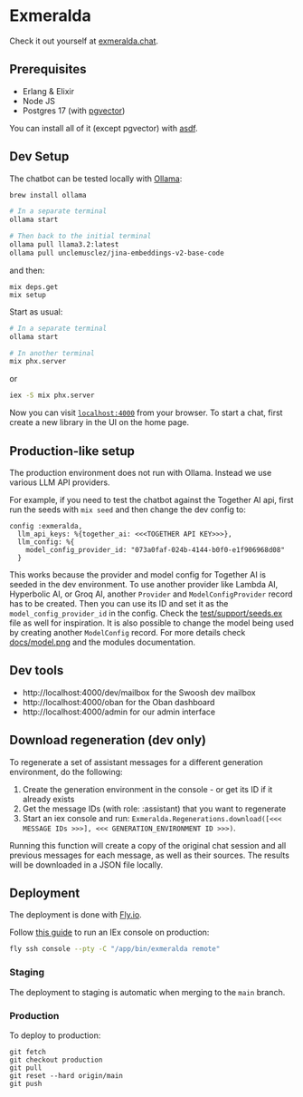 # Exmeralda

Check it out yourself at [exmeralda.chat](https://exmeralda.chat).

## Prerequisites

- Erlang & Elixir
- Node JS
- Postgres 17 (with [pgvector](https://github.com/pgvector/pgvector))

You can install all of it (except pgvector) with [asdf](https://github.com/asdf-vm/asdf).

## Dev Setup

The chatbot can be tested locally with [Ollama](https://github.com/ollama/ollama):

```sh
brew install ollama

# In a separate terminal
ollama start

# Then back to the initial terminal
ollama pull llama3.2:latest
ollama pull unclemusclez/jina-embeddings-v2-base-code
```

and then:

```
mix deps.get
mix setup
```

Start as usual:

```sh
# In a separate terminal
ollama start

# In another terminal
mix phx.server
```

or

```sh
iex -S mix phx.server
```

Now you can visit [`localhost:4000`](http://localhost:4000) from your browser.
To start a chat, first create a new library in the UI on the home page.

## Production-like setup

The production environment does not run with Ollama. Instead we use various LLM API providers.

For example, if you need to test the chatbot against the Together AI api, first run the seeds with
`mix seed` and then change the dev config to:

```
config :exmeralda,
  llm_api_keys: %{together_ai: <<<TOGETHER API KEY>>>},
  llm_config: %{
    model_config_provider_id: "073a0faf-024b-4144-b0f0-e1f906968d08"
  }
```

This works because the provider and model config for Together AI is seeded in the dev environment. To use another provider like Lambda AI, Hyperbolic AI, or Groq AI, another `Provider` and `ModelConfigProvider` record has to be created. Then you can use its ID and set it as the `model_config_provider_id` in the config. Check the [test/support/seeds.ex](test/support/seeds.ex) file as well for inspiration. It is also possible to change the model being used by creating another `ModelConfig` record. For more details check [docs/model.png](docs/model.png) and the modules documentation.


## Dev tools

- http://localhost:4000/dev/mailbox for the Swoosh dev mailbox
- http://localhost:4000/oban for the Oban dashboard
- http://localhost:4000/admin for our admin interface

## Download regeneration (dev only)

To regenerate a set of assistant messages for a different generation environment, do the following:

1. Create the generation environment in the console - or get its ID if it already exists
2. Get the message IDs (with role: :assistant) that you want to regenerate
3. Start an iex console and run: `Exmeralda.Regenerations.download([<<< MESSAGE IDs >>>], <<< GENERATION_ENVIRONMENT ID >>>)`.

Running this function will create a copy of the original chat session and all previous messages for each message, as well as their sources. The results will be downloaded in a JSON file locally.

## Deployment

The deployment is done with [Fly.io](https://fly.io/docs/elixir/).

Follow [this guide](https://fly.io/docs/elixir/the-basics/iex-into-running-app/) to run an IEx console on production:

```sh
fly ssh console --pty -C "/app/bin/exmeralda remote"
```


### Staging

The deployment to staging is automatic when merging to the `main` branch.

### Production

To deploy to production:

```
git fetch
git checkout production
git pull
git reset --hard origin/main
git push
```

